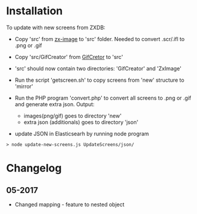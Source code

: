 # Installation
To update with new screens from ZXDB:

* Copy 'src' from [zx-image](https://github.com/moroz1999/zx-image) to 'src' folder. Needed to convert .scr/.ifl to .png or .gif

* Copy 'src/GifCreator' from [GifCretor](https://github.com/moroz1999/GifCreator) to 'src'

* 'src' should now contain two directories: 'GifCreator' and 'ZxImage'

* Run the script 'getscreen.sh' to copy screens from 'new' structure to 'mirror'

* Run the PHP program 'convert.php' to convert all screens to .png or .gif and generate extra json. Output:
	* images(png/gif) goes to directory 'new'
	* extra json (additionals) goes to directory 'json'

* update JSON in Elasticsearh by running node program
````
> node update-new-screens.js UpdateScreens/json/
````

# Changelog
## 05-2017
* Changed mapping - feature to nested object